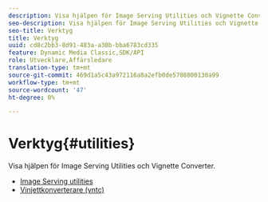 ```yaml
---
description: Visa hjälpen för Image Serving Utilities och Vignette Converter.
seo-description: Visa hjälpen för Image Serving Utilities och Vignette Converter.
seo-title: Verktyg
title: Verktyg
uuid: cd8c2bb3-8d91-483a-a30b-bba6783cd335
feature: Dynamic Media Classic,SDK/API
role: Utvecklare,Affärsledare
translation-type: tm+mt
source-git-commit: 469d1a5c43a972116a8a2efb0de5708800130a99
workflow-type: tm+mt
source-wordcount: '47'
ht-degree: 0%

---
```



# Verktyg{#utilities}

Visa hjälpen för Image Serving Utilities och Vignette Converter.

* [Image Serving utilities](/help/aem-is-ir-api/is-api/is-utils/utilities/c-utils-home.md)
* [Vinjettkonverterare (vntc)](/help/aem-is-ir-api/utilities/c-ir-vignette-converter-vntc/c-ir-vignette-converter-vntc.md)
